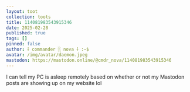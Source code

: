 ```yaml
---
layout: toot
collection: toots
title: 114081983543915346
date: 2025-02-28
published: true
tags: []
pinned: false
author: ⸸ commander ░ nova ⸸ :~$
avatar: /img/avatar/daemon.jpeg
mastodon: https://mastodon.online/@cmdr_nova/114081983543915346
---
```


I can tell my PC is asleep remotely based on whether or not my Mastodon posts are showing up on my website lol
